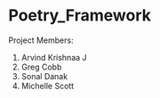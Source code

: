 Poetry_Framework
================
Project Members:
1) Arvind Krishnaa J
2) Greg Cobb
3) Sonal Danak
4) Michelle Scott
